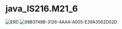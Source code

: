 # java_IS216.M21_6
![ERD](https://user-images.githubusercontent.com/87002579/162474953-be4ad2ac-5333-42ed-b4f4-03a25bd07d47.jpeg)
![98B3748B-3126-4AAA-A005-E39A3562D02D](https://user-images.githubusercontent.com/87002579/162479865-2810f41c-8298-407d-89b5-1a3d707dcfb3.jpeg)
